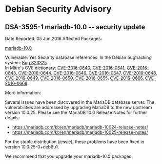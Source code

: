 
Debian Security Advisory
========================


DSA-3595-1 mariadb-10.0 -- security update
------------------------------------------



Date Reported:
05 Jun 2016
Affected Packages:

[mariadb-10.0](https://packages.debian.org/src:mariadb-10.0)

Vulnerable:
Yes
Security database references:
In the Debian bugtracking system: [Bug 823325](https://bugs.debian.org/cgi-bin/bugreport.cgi?bug=823325).  
In Mitre's CVE dictionary: [CVE-2016-0640](https://security-tracker.debian.org/tracker/CVE-2016-0640), [CVE-2016-0641](https://security-tracker.debian.org/tracker/CVE-2016-0641), [CVE-2016-0643](https://security-tracker.debian.org/tracker/CVE-2016-0643), [CVE-2016-0644](https://security-tracker.debian.org/tracker/CVE-2016-0644), [CVE-2016-0646](https://security-tracker.debian.org/tracker/CVE-2016-0646), [CVE-2016-0647](https://security-tracker.debian.org/tracker/CVE-2016-0647), [CVE-2016-0648](https://security-tracker.debian.org/tracker/CVE-2016-0648), [CVE-2016-0649](https://security-tracker.debian.org/tracker/CVE-2016-0649), [CVE-2016-0650](https://security-tracker.debian.org/tracker/CVE-2016-0650), [CVE-2016-0655](https://security-tracker.debian.org/tracker/CVE-2016-0655), [CVE-2016-0666](https://security-tracker.debian.org/tracker/CVE-2016-0666), [CVE-2016-0668](https://security-tracker.debian.org/tracker/CVE-2016-0668).  

More information:

Several issues have been discovered in the MariaDB database server. The
vulnerabilities are addressed by upgrading MariaDB to the new upstream
version 10.0.25. Please see the MariaDB 10.0 Release Notes for further
details:


* <https://mariadb.com/kb/en/mariadb/mariadb-10024-release-notes/>
* <https://mariadb.com/kb/en/mariadb/mariadb-10025-release-notes/>


For the stable distribution (jessie), these problems have been fixed in
version 10.0.25-0+deb8u1.


We recommend that you upgrade your mariadb-10.0 packages.





